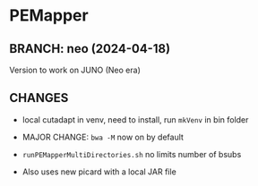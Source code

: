 # PEMapper

## BRANCH: neo (2024-04-18)

Version to work on JUNO (Neo era)

## CHANGES

- local cutadapt in venv, need to install, run `mkVenv` in bin folder

- MAJOR CHANGE: `bwa -M` now on by default

- `runPEMapperMultiDirectories.sh` no limits number of bsubs

- Also uses new picard with a local JAR file

